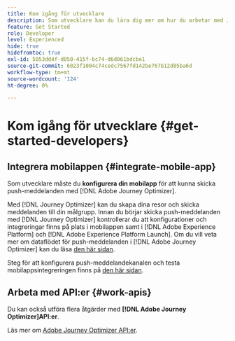 ```yaml
---
title: Kom igång för utvecklare
description: Som utvecklare kan du lära dig mer om hur du arbetar med Journey Optimizer
feature: Get Started
role: Developer
level: Experienced
hide: true
hidefromtoc: true
exl-id: 5053dd4f-d050-415f-bc74-d6d061bdcbe1
source-git-commit: 6023f1004c74cedc7567fd142be767b12d85ba6d
workflow-type: tm+mt
source-wordcount: '124'
ht-degree: 0%

---
```


# Kom igång för utvecklare {#get-started-developers}

## Integrera mobilappen {#integrate-mobile-app}

Som utvecklare måste du **konfigurera din mobilapp** för att kunna skicka push-meddelanden med [!DNL Adobe Journey Optimizer].

Med [!DNL Journey Optimizer] kan du skapa dina resor och skicka meddelanden till din målgrupp. Innan du börjar skicka push-meddelanden med [!DNL Journey Optimizer] kontrollerar du att konfigurationer och integreringar finns på plats i mobilappen samt i [!DNL Adobe Experience Platform] och [!DNL Adobe Experience Platform Launch]. Om du vill veta mer om dataflödet för push-meddelanden i [!DNL Adobe Journey Optimizer] kan du läsa [den här sidan](../../push/push-gs.md).

Steg för att konfigurera push-meddelandekanalen och testa mobilappsintegreringen finns på [den här sidan](../../push/push-configuration.md).

## Arbeta med API:er {#work-apis}

Du kan också utföra flera åtgärder med **[!DNL Adobe Journey Optimizer]API:er**.

Läs mer om [Adobe Journey Optimizer API:er](../../configuration/ajo-apis.md).